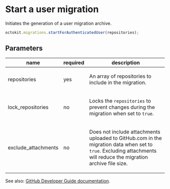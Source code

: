 # Start a user migration

Initiates the generation of a user migration archive.

```js
octokit.migrations.startForAuthenticatedUser(repositories);
```

## Parameters

<table>
  <thead>
    <tr>
      <th>name</th>
      <th>required</th>
      <th>description</th>
    </tr>
  </thead>
  <tbody>
    <tr><td>repositories</td><td>yes</td><td>

An array of repositories to include in the migration.

</td></tr>
<tr><td>lock_repositories</td><td>no</td><td>

Locks the `repositories` to prevent changes during the migration when set to `true`.

</td></tr>
<tr><td>exclude_attachments</td><td>no</td><td>

Does not include attachments uploaded to GitHub.com in the migration data when set to `true`. Excluding attachments will reduce the migration archive file size.

</td></tr>
  </tbody>
</table>

See also: [GitHub Developer Guide documentation](endpoint.documentationUrl).
